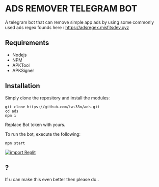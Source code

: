 # ADS REMOVER TELEGRAM BOT

A telegram bot that can remove simple app ads by using some commonly used ads regex founds here : https://adsregex.misfitsdev.xyz

## Requirements

- Nodejs
- NPM
- APKTool
- APKSigner


## Installation

Simply clone the repository and install the modules: 

```
git clone https://github.com/tas33n/ads.git
cd ads
npm i
```
Replace Bot token with yours.

To run the bot, execute the following:

```
npm start
```

<a href="https://replit.com/github/import/https://github.com/Tas33n/ads">
  <img src="https://replit.com/badge/github/{tas33n}/{ads}" alt="import Replit" />
</a>


## ?

If u can make this even better then please do..
